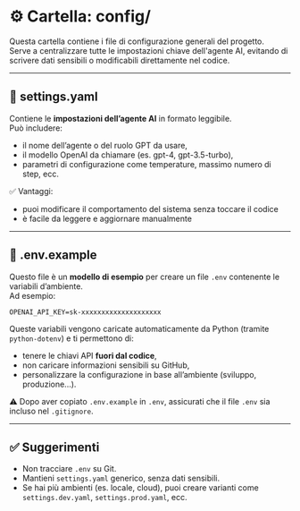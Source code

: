 # ⚙️ Cartella: config/

Questa cartella contiene i file di configurazione generali del progetto.  
Serve a centralizzare tutte le impostazioni chiave dell'agente AI, evitando di scrivere dati sensibili o modificabili direttamente nel codice.

---

## 📄 settings.yaml

Contiene le **impostazioni dell’agente AI** in formato leggibile.  
Può includere:
- il nome dell’agente o del ruolo GPT da usare,
- il modello OpenAI da chiamare (es. gpt-4, gpt-3.5-turbo),
- parametri di configurazione come temperature, massimo numero di step, ecc.

✅ Vantaggi:
- puoi modificare il comportamento del sistema senza toccare il codice
- è facile da leggere e aggiornare manualmente

---

## 📄 .env.example

Questo file è un **modello di esempio** per creare un file `.env` contenente le variabili d’ambiente.  
Ad esempio:

    OPENAI_API_KEY=sk-xxxxxxxxxxxxxxxxxxxx


Queste variabili vengono caricate automaticamente da Python (tramite `python-dotenv`) e ti permettono di:
- tenere le chiavi API **fuori dal codice**,
- non caricare informazioni sensibili su GitHub,
- personalizzare la configurazione in base all’ambiente (sviluppo, produzione...).

⚠️ Dopo aver copiato `.env.example` in `.env`, assicurati che il file `.env` sia incluso nel `.gitignore`.

---

## ✅ Suggerimenti

- Non tracciare `.env` su Git.
- Mantieni `settings.yaml` generico, senza dati sensibili.
- Se hai più ambienti (es. locale, cloud), puoi creare varianti come `settings.dev.yaml`, `settings.prod.yaml`, ecc.

